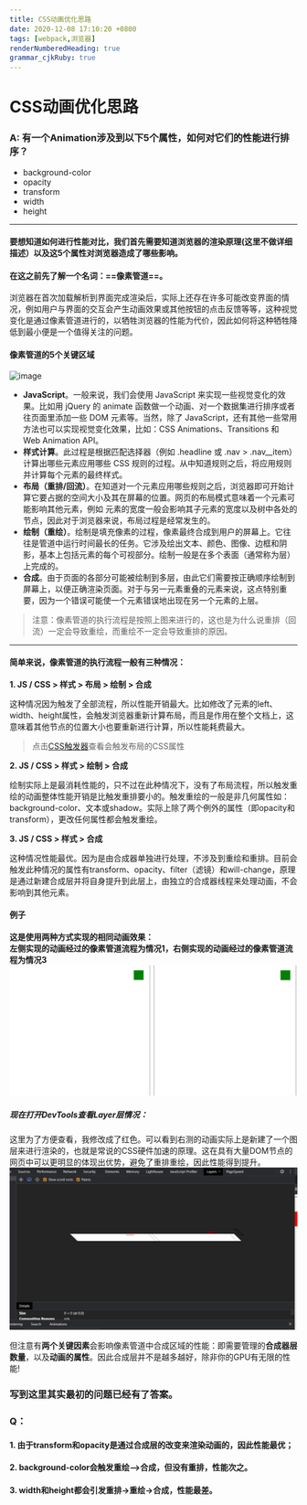```yaml
---
title: CSS动画优化思路 
date: 2020-12-08 17:10:20 +0800
tags: [webpack,浏览器]
renderNumberedHeading: true
grammar_cjkRuby: true
---
```


# **CSS动画优化思路**
### **A: 有一个Animation涉及到以下5个属性，如何对它们的性能进行排序？**  
- background-color
- opacity
- transform
- width
- height


---
#### **要想知道如何进行性能对比，我们首先需要知道浏览器的渲染原理(这里不做详细描述）以及这5个属性对浏览器造成了哪些影响。**

#### 在这之前先了解一个名词：**==像素管道==**。  
浏览器在首次加载解析到界面完成渲染后，实际上还存在许多可能改变界面的情况，例如用户与界面的交互会产生动画效果或其他按钮的点击反馈等等，这种视觉变化是通过像素管道进行的，以牺牲浏览器的性能为代价，因此如何将这种牺牲降低到最小便是一个值得关注的问题。  

#### 像素管道的5个关键区域
![image](https://developers.google.com/web/fundamentals/performance/rendering/images/intro/frame-full.jpg)  
- **JavaScript**。一般来说，我们会使用 JavaScript 来实现一些视觉变化的效果。比如用 jQuery 的 animate 函数做一个动画、对一个数据集进行排序或者往页面里添加一些 DOM 元素等。当然，除了 JavaScript，还有其他一些常用方法也可以实现视觉变化效果，比如：CSS Animations、Transitions 和 Web Animation API。
- **样式计算**。此过程是根据匹配选择器（例如 .headline 或 .nav > .nav__item）计算出哪些元素应用哪些 CSS 规则的过程。从中知道规则之后，将应用规则并计算每个元素的最终样式。
- **布局（重排/回流）**。在知道对一个元素应用哪些规则之后，浏览器即可开始计算它要占据的空间大小及其在屏幕的位置。网页的布局模式意味着一个元素可能影响其他元素，例如 <body> 元素的宽度一般会影响其子元素的宽度以及树中各处的节点，因此对于浏览器来说，布局过程是经常发生的。
- **绘制（重绘）**。绘制是填充像素的过程，像素最终合成到用户的屏幕上。它往往是管道中运行时间最长的任务。它涉及绘出文本、颜色、图像、边框和阴影，基本上包括元素的每个可视部分。绘制一般是在多个表面（通常称为层）上完成的。
- **合成**。由于页面的各部分可能被绘制到多层，由此它们需要按正确顺序绘制到屏幕上，以便正确渲染页面。对于与另一元素重叠的元素来说，这点特别重要，因为一个错误可能使一个元素错误地出现在另一个元素的上层。

> 注意：像素管道的执行流程是按照上图来进行的，这也是为什么说重排（回流）一定会导致重绘，而重绘不一定会导致重排的原因。
---

#### 简单来说，像素管道的执行流程一般有三种情况：
**1. JS / CSS > 样式 > 布局 > 绘制 > 合成**  

这种情况因为触发了全部流程，所以性能开销最大。比如修改了元素的left、width、height属性，会触发浏览器重新计算布局，而且是作用在整个文档上，这意味着其他节点的位置大小也要重新进行计算，所以性能耗费最大。  

> 点击[CSS触发器](https://csstriggers.com/)查看会触发布局的CSS属性  

**2. JS / CSS > 样式 > 绘制 > 合成**  

绘制实际上是最消耗性能的，只不过在此种情况下，没有了布局流程，所以触发重绘的动画整体性能开销是比触发重排要小的。触发重绘的一般是非几何属性如：background-color、文本或shadow。实际上除了两个例外的属性（即opacity和transform），更改任何属性都会触发重绘。


**3. JS / CSS > 样式 > 合成**

这种情况性能最优。因为是由合成器单独进行处理，不涉及到重绘和重排。目前会触发此种情况的属性有transform、opacity、filter（滤镜）和will-change，原理是通过新建合成层并将自身提升到此层上，由独立的合成器线程来处理动画，不会影响到其他元素。


#### 例子
**这是使用两种方式实现的相同动画效果：**  
**左侧实现的动画经过的像素管道流程为情况1，右侧实现的动画经过的像素管道流程为情况3**
![image](/assets/images/animation.gif)

##### 现在打开DevTools查看Layer层情况：
这里为了方便查看，我修改成了红色。可以看到右测的动画实际上是新建了一个图层来进行渲染的，也就是常说的CSS硬件加速的原理。这在具有大量DOM节点的网页中可以更明显的体现出优势，避免了重排重绘，因此性能得到提升。
![image](/assets/images/animation1.gif)

但注意有**两个关键因素**会影响像素管道中合成区域的性能：即需要管理的**合成器层数量**，以及**动画的属性**。因此合成层并不是越多越好，除非你的GPU有无限的性能!

### 写到这里其实最初的问题已经有了答案。
### Q：
#### 1.  由于transform和opacity是通过合成层的改变来渲染动画的，因此性能最优；
#### 2.  background-color会触发重绘—>合成，但没有重排，性能次之。
#### 3.  width和height都会引发重排->重绘->合成，性能最差。